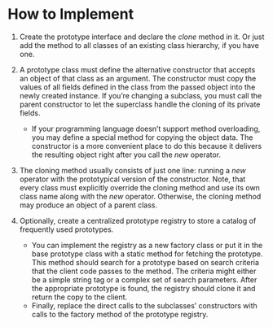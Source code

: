 # How to Implement
1. Create the prototype interface and declare the _clone_ method in it. Or just add the method to all classes of an existing class hierarchy, if you have one.

1. A prototype class must define the alternative constructor that accepts an object of that class as an argument. The constructor must copy the values of all fields defined in the class from the passed object into the newly created instance. If you’re changing a subclass, you must call the parent constructor to let the superclass handle the cloning of its private fields.
    - If your programming language doesn’t support method overloading, you may define a special method for copying the object data. The constructor is a more convenient place to do this because it delivers the resulting object right after you call the _new_ operator.

1. The cloning method usually consists of just one line: running a _new_ operator with the prototypical version of the constructor. Note, that every class must explicitly override the cloning method and use its own class name along with the _new_ operator. Otherwise, the cloning method may produce an object of a parent class.

1. Optionally, create a centralized prototype registry to store a catalog of frequently used prototypes.
    - You can implement the registry as a new factory class or put it in the base prototype class with a static method for fetching the prototype. This method should search for a prototype based on search criteria that the client code passes to the method. The criteria might either be a simple string tag or a complex set of search parameters. After the appropriate prototype is found, the registry should clone it and return the copy to the client.
    - Finally, replace the direct calls to the subclasses’ constructors with calls to the factory method of the prototype registry.